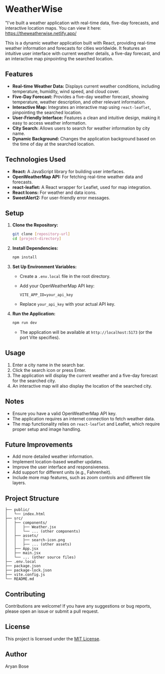 # WeatherWise

"I've built a weather application with real-time data, five-day forecasts, and interactive location maps. You can view it here: https://theweatherwise.netlify.app/

This is a dynamic weather application built with React, providing real-time weather information and forecasts for cities worldwide. It features an intuitive user interface with current weather details, a five-day forecast, and an interactive map pinpointing the searched location.

## Features

-   **Real-time Weather Data:** Displays current weather conditions, including temperature, humidity, wind speed, and cloud cover.
-   **Five-Day Forecast:** Provides a five-day weather forecast, showing temperature, weather description, and other relevant information.
-   **Interactive Map:** Integrates an interactive map using `react-leaflet`, pinpointing the searched location.
-   **User-Friendly Interface:** Features a clean and intuitive design, making it easy to access weather information.
-   **City Search:** Allows users to search for weather information by city name.
-   **Dynamic Background:** Changes the application background based on the time of day at the searched location.

## Technologies Used

-   **React:** A JavaScript library for building user interfaces.
-   **OpenWeatherMap API:** For fetching real-time weather data and forecasts.
-   **react-leaflet:** A React wrapper for Leaflet, used for map integration.
-   **React Icons:** For weather and data icons.
-   **SweetAlert2:** For user-friendly error messages.

## Setup

1.  **Clone the Repository:**

    ```bash
    git clone [repository-url]
    cd [project-directory]
    ```

2.  **Install Dependencies:**

    ```bash
    npm install
    ```

3.  **Set Up Environment Variables:**

    -   Create a `.env.local` file in the root directory.
    -   Add your OpenWeatherMap API key:

        ```
        VITE_APP_ID=your_api_key
        ```

    -   Replace `your_api_key` with your actual API key.

4.  **Run the Application:**

    ```bash
    npm run dev
    ```

    -   The application will be available at `http://localhost:5173` (or the port Vite specifies).

## Usage

1.  Enter a city name in the search bar.
2.  Click the search icon or press Enter.
3.  The application will display the current weather and a five-day forecast for the searched city.
4.  An interactive map will also display the location of the searched city.

## Notes

-   Ensure you have a valid OpenWeatherMap API key.
-   The application requires an internet connection to fetch weather data.
-   The map functionality relies on `react-leaflet` and Leaflet, which require proper setup and image handling.

## Future Improvements

-   Add more detailed weather information.
-   Implement location-based weather updates.
-   Improve the user interface and responsiveness.
-   Add support for different units (e.g., Fahrenheit).
-   Include more map features, such as zoom controls and different tile layers.

## Project Structure

```weather-app/
├── public/
│   └── index.html
├── src/
│   ├── components/
│   │   ├── Weather.jsx
│   │   └── ... (other components)
│   ├── assets/
│   │   ├── search-icon.png
│   │   ├── ... (other assets)
│   ├── App.jsx
│   ├── main.jsx
│   └── ... (other source files)
├── .env.local
├── package.json
├── package-lock.json
├── vite.config.js
└── README.md
```

## Contributing

Contributions are welcome! If you have any suggestions or bug reports, please open an issue or submit a pull request.

## License

This project is licensed under the [MIT License](LICENSE).

## Author

Aryan Bose
